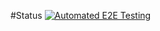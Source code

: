 #Status
[![Automated E2E Testing](https://github.com/Glenn-2k/social-media-client/actions/workflows/e2e-testing.yml/badge.svg?branch=workflow)](https://github.com/Glenn-2k/social-media-client/actions/workflows/e2e-testing.yml)
